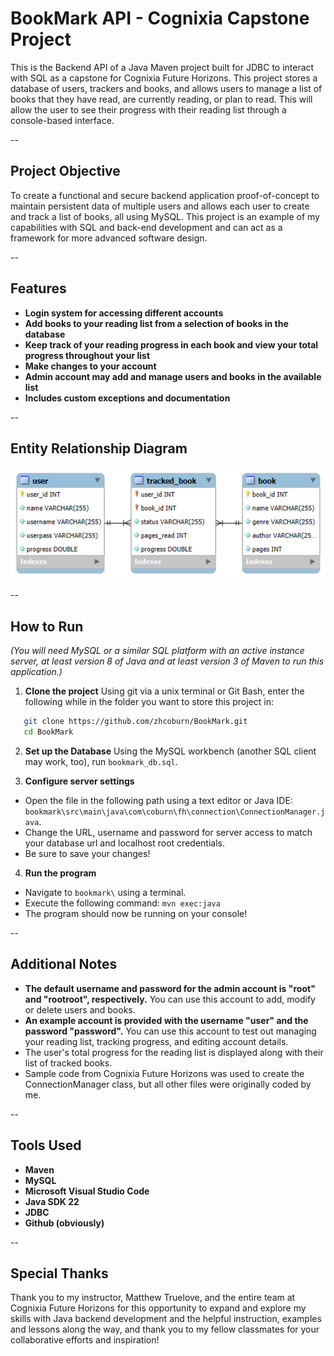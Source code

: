 # BookMark API - Cognixia Capstone Project
This is the Backend API of a Java Maven project built for JDBC to interact with SQL as a capstone for Cognixia Future Horizons. This project stores a database of users, trackers and books, and allows users to manage a list of books that they have read, are currently reading, or plan to read. This will allow the user to see their progress with their reading list through a console-based interface.

--

## Project Objective

To create a functional and secure backend application proof-of-concept to maintain persistent data of multiple users and allows each user to create and track a list of books, all using MySQL. This project is an example of my capabilities with SQL and back-end development and can act as a framework for more advanced software design.

--

## Features
- **Login system for accessing different accounts**
- **Add books to your reading list from a selection of books in the database**
- **Keep track of your reading progress in each book and view your total progress throughout your list**
- **Make changes to your account**
- **Admin account may add and manage users and books in the available list**
- **Includes custom exceptions and documentation**

--

## Entity Relationship Diagram

![ER Diagram Placeholder](./BookMarkERDiagram.png)

--

## How to Run

*(You will need MySQL or a similar SQL platform with an active instance server, at least version 8 of Java and at least version 3 of Maven to run this application.)*

1. **Clone the project**
Using git via a unix terminal or Git Bash, enter the following while in the folder you want to store this project in:
```bash
   git clone https://github.com/zhcoburn/BookMark.git
   cd BookMark
   ```

2. **Set up the Database**
Using the MySQL workbench (another SQL client may work, too), run `bookmark_db.sql`.

3. **Configure server settings**
- Open the file in the following path using a text editor or Java IDE: 
`bookmark\src\main\java\com\coburn\fh\connection\ConnectionManager.java`.
- Change the URL, username and password for server access to match your database url and localhost root credentials.
- Be sure to save your changes!

4. **Run the program**
- Navigate to `bookmark\` using a terminal.
- Execute the following command: `mvn exec:java`
- The program should now be running on your console!

--

## Additional Notes

- **The default username and password for the admin account is "root" and "rootroot", respectively.** You can use this account to add, modify or delete users and books.
- **An example account is provided with the username "user" and the password "password".** You can use this account to test out managing your reading list, tracking progress, and editing account details.
- The user's total progress for the reading list is displayed along with their list of tracked books.
- Sample code from Cognixia Future Horizons was used to create the ConnectionManager class, but all other files were originally coded by me.

--

## Tools Used
- **Maven**
- **MySQL**
- **Microsoft Visual Studio Code**
- **Java SDK 22**
- **JDBC**
- **Github (obviously)**

--

## Special Thanks

Thank you to my instructor, Matthew Truelove, and the entire team at Cognixia Future Horizons for this opportunity to expand and explore my skills with Java backend development and the helpful instruction, examples and lessons along the way, and thank you to my fellow classmates for your collaborative efforts and inspiration!

